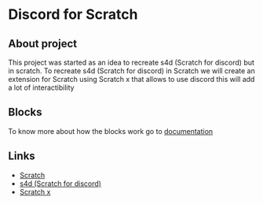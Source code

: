 # Discord for Scratch
## About project
This project was started as an idea to recreate s4d (Scratch for discord) but in scratch.
To recreate s4d (Scratch for discord) in Scratch we will create an extension for Scratch using Scratch x that allows to use discord this will add a lot of interactibility
## Blocks
To know more about how the blocks work go to [documentation](D4S/documentation.md)
## Links
- [Scratch](https://scratch.mit.edu)
- [s4d (Scratch for discord)](https://github.com/scratch-for-discord)
- [Scratch x](https://scratchx.org/)
